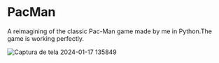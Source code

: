 # PacMan

A reimagining of the classic  Pac-Man  game made by me in Python.The game is working perfectly.


![Captura de tela 2024-01-17 135849](https://github.com/DarkSaibot/PacMan/assets/86971123/16e07e0c-40f2-4d3c-9f71-adae86c88794)


<br>
<br>
